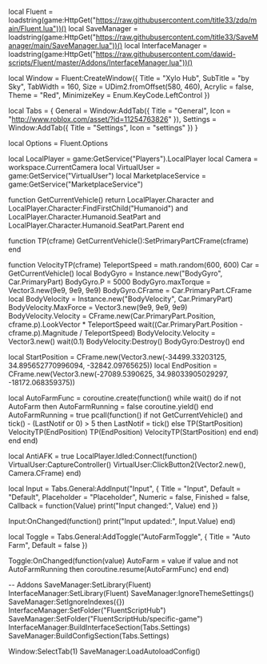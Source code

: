 local Fluent = loadstring(game:HttpGet("https://raw.githubusercontent.com/title33/zdq/main/Fluent.lua"))()
local SaveManager = loadstring(game:HttpGet("https://raw.githubusercontent.com/title33/SaveManager/main/SaveManager.lua"))()
local InterfaceManager = loadstring(game:HttpGet("https://raw.githubusercontent.com/dawid-scripts/Fluent/master/Addons/InterfaceManager.lua"))()

local Window = Fluent:CreateWindow({
    Title = "Xylo Hub",
    SubTitle = "by Sky",
    TabWidth = 160,
    Size = UDim2.fromOffset(580, 460),
    Acrylic = false,
    Theme = "Red",
    MinimizeKey = Enum.KeyCode.LeftControl
})

local Tabs = {
    General = Window:AddTab({ Title = "General", Icon = "http://www.roblox.com/asset/?id=11254763826" }),
    Settings = Window:AddTab({ Title = "Settings", Icon = "settings" })
}

local Options = Fluent.Options

local LocalPlayer = game:GetService("Players").LocalPlayer
local Camera = workspace.CurrentCamera
local VirtualUser = game:GetService("VirtualUser")
local MarketplaceService = game:GetService("MarketplaceService")

function GetCurrentVehicle()
    return LocalPlayer.Character and LocalPlayer.Character:FindFirstChild("Humanoid") and LocalPlayer.Character.Humanoid.SeatPart and LocalPlayer.Character.Humanoid.SeatPart.Parent
end

function TP(cframe)
    GetCurrentVehicle():SetPrimaryPartCFrame(cframe)
end

function VelocityTP(cframe)
    TeleportSpeed = math.random(600, 600)
    Car = GetCurrentVehicle()
    local BodyGyro = Instance.new("BodyGyro", Car.PrimaryPart)
    BodyGyro.P = 5000
    BodyGyro.maxTorque = Vector3.new(9e9, 9e9, 9e9)
    BodyGyro.CFrame = Car.PrimaryPart.CFrame
    local BodyVelocity = Instance.new("BodyVelocity", Car.PrimaryPart)
    BodyVelocity.MaxForce = Vector3.new(9e9, 9e9, 9e9)
    BodyVelocity.Velocity = CFrame.new(Car.PrimaryPart.Position, cframe.p).LookVector * TeleportSpeed
    wait((Car.PrimaryPart.Position - cframe.p).Magnitude / TeleportSpeed)
    BodyVelocity.Velocity = Vector3.new()
    wait(0.1)
    BodyVelocity:Destroy()
    BodyGyro:Destroy()
end

local StartPosition = CFrame.new(Vector3.new(-34499.33203125, 34.895652770996094, -32842.09765625))
local EndPosition = CFrame.new(Vector3.new(-27089.5390625, 34.98033905029297, -18172.068359375))

local AutoFarmFunc = coroutine.create(function()
    while wait() do
        if not AutoFarm then
            AutoFarmRunning = false
            coroutine.yield()
        end
        AutoFarmRunning = true
        pcall(function()
            if not GetCurrentVehicle() and tick() - (LastNotif or 0) > 5 then
                LastNotif = tick()
            else
                TP(StartPosition)
                VelocityTP(EndPosition)
                TP(EndPosition)
                VelocityTP(StartPosition)
            end
        end)
    end
end)

local AntiAFK = true
LocalPlayer.Idled:Connect(function()
    VirtualUser:CaptureController()
    VirtualUser:ClickButton2(Vector2.new(), Camera.CFrame)
end)

local Input = Tabs.General:AddInput("Input", {
    Title = "Input",
    Default = "Default",
    Placeholder = "Placeholder",
    Numeric = false,
    Finished = false,
    Callback = function(Value)
        print("Input changed:", Value)
    end
})

Input:OnChanged(function()
    print("Input updated:", Input.Value)
end)

local Toggle = Tabs.General:AddToggle("AutoFarmToggle", { Title = "Auto Farm", Default = false })

Toggle:OnChanged(function(value)
    AutoFarm = value
    if value and not AutoFarmRunning then
        coroutine.resume(AutoFarmFunc)
    end
end)

-- Addons
SaveManager:SetLibrary(Fluent)
InterfaceManager:SetLibrary(Fluent)
SaveManager:IgnoreThemeSettings()
SaveManager:SetIgnoreIndexes({})
InterfaceManager:SetFolder("FluentScriptHub")
SaveManager:SetFolder("FluentScriptHub/specific-game")
InterfaceManager:BuildInterfaceSection(Tabs.Settings)
SaveManager:BuildConfigSection(Tabs.Settings)

Window:SelectTab(1)
SaveManager:LoadAutoloadConfig()
